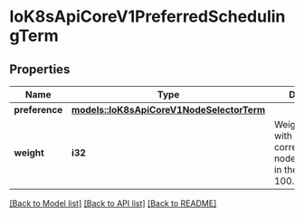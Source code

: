 # IoK8sApiCoreV1PreferredSchedulingTerm

## Properties

Name | Type | Description | Notes
------------ | ------------- | ------------- | -------------
**preference** | [**models::IoK8sApiCoreV1NodeSelectorTerm**](io.k8s.api.core.v1.NodeSelectorTerm.md) |  | 
**weight** | **i32** | Weight associated with matching the corresponding nodeSelectorTerm, in the range 1-100. | 

[[Back to Model list]](../README.md#documentation-for-models) [[Back to API list]](../README.md#documentation-for-api-endpoints) [[Back to README]](../README.md)


